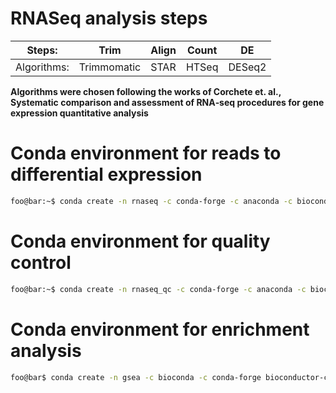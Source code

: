 # RNASeq analysis steps
Steps: | Trim | Align | Count | DE
|---|---|---|---|---|
Algorithms: | Trimmomatic | STAR | HTSeq | DESeq2

**Algorithms were chosen following the works of Corchete et. al., Systematic comparison and assessment of RNA‑seq procedures for gene expression quantitative analysis**

# Conda environment for reads to differential expression
```bash
foo@bar:~$ conda create -n rnaseq -c conda-forge -c anaconda -c bioconda python=3 trimmomatic star htseq bioconductor-deseq2 pandas bioconductor-clusterprofiler==3.6.0 bioconductor-biomart==2.34.2 bioconductor-org.hs.eg.db bioinfokit scikit-learn seaborn -y
```

# Conda environment for quality control 
```bash
foo@bar:~$ conda create -n rnaseq_qc -c conda-forge -c anaconda -c bioconda python=3 pandas bioinfokit scikit-learn seaborn -y
```

# Conda environment for enrichment analysis 
```bash
foo@bar$ conda create -n gsea -c bioconda -c conda-forge bioconductor-clusterprofiler==3.6.0 bioconductor-biomart==2.34.2 bioconductor-org.hs.eg.db
```
